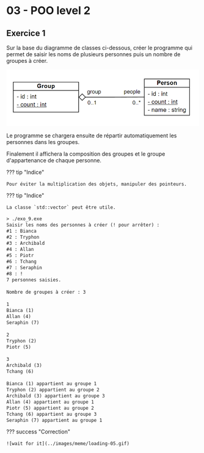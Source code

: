 # 03 - POO level 2

## Exercice 1

Sur la base du diagramme de classes ci-dessous, créer le programme qui permet de saisir les noms de plusieurs personnes puis un nombre de groupes à créer. 

![group_person.png](../images/cours/bts-2/30/group_person.png)

Le programme se chargera ensuite de répartir automatiquement les personnes dans les groupes. 

Finalement il affichera la composition des groupes et le groupe d'appartenance de chaque personne.

??? tip "Indice"
    
    Pour éviter la multiplication des objets, manipuler des pointeurs.
    
??? tip "Indice"
    
    La classe `std::vector` peut être utile.
    

```
> ./exo_9.exe
Saisir les noms des personnes à créer (! pour arrêter) :
#1 : Bianca
#2 : Tryphon
#3 : Archibald
#4 : Allan
#5 : Piotr
#6 : Tchang
#7 : Seraphin
#8 : !
7 personnes saisies.

Nombre de groupes à créer : 3

1
Bianca (1)
Allan (4)
Seraphin (7)

2
Tryphon (2)
Piotr (5)

3
Archibald (3)
Tchang (6)

Bianca (1) appartient au groupe 1
Tryphon (2) appartient au groupe 2
Archibald (3) appartient au groupe 3
Allan (4) appartient au groupe 1
Piotr (5) appartient au groupe 2
Tchang (6) appartient au groupe 3
Seraphin (7) appartient au groupe 1
```

??? success "Correction"

    ![wait for it](../images/meme/loading-05.gif)